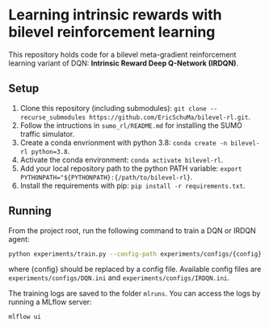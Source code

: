 # Learning intrinsic rewards with bilevel reinforcement learning
This repository holds code for a bilevel meta-gradient reinforcement learning variant of DQN: **Intrinsic Reward Deep Q-Network (IRDQN)**.

## Setup
1. Clone this repository (including submodules): `git clone --recurse_submodules https://github.com/EricSchuMa/bilevel-rl.git`.
2. Follow the intructions in `sumo_rl/README.md` for installing the SUMO traffic simulator.
3. Create a conda envrionment with python 3.8: `conda create -n bilevel-rl python=3.8`.
4. Activate the conda environment: `conda activate bilevel-rl`.
5. Add your local repository path to the python PATH variable: `export PYTHONPATH="${PYTHONPATH}:{/path/to/bilevel-rl}`.
6. Install the requirements with pip: `pip install -r requirements.txt`.

## Running
From the project root, run the following command to train a DQN or IRDQN agent:
```bash
python experiments/train.py --config-path experiments/configs/{config}
```
where {config} should be replaced by a config file. Available config files are `experiments/configs/DQN.ini` and `experiments/configs/IRDQN.ini`.

The training logs are saved to the folder `mlruns`. You can access the logs by running a MLflow server:
```bash
mlflow ui
```
